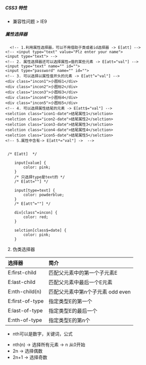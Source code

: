 ##### CSS3 特性

+ 兼容性问题 > IE9

##### 属性选择器

      <!-- 1.利用属性选择器，可以不用借助于类或者id选择器 -> E[att] -->
    <!-- <input type="text" value="Plz enter your name">
    <input type="text"> -->
    <!-- 2. 属性选择器还可以选择属性=值的某些元素 -> E[att="val"] -->
    <input type="text" name="" id="">
    <input type="password" name="" id="">
    <!-- 3. 可以选择以属性值开头的元素 -> E[att^="val"] -->
    <div class="incon1">小图标1</div>
    <div class="incon2">小图标2</div>
    <div class="incon3">小图标3</div>
    <div class="incon4">小图标4</div>
    <div class="incon5">小图标5</div>
    <!-- 4. 可以选择属性结尾的元素 -> E[att$="val"] -->
    <selction class="icon1-date">结尾属性1</selction>
    <selction class="icon2-date">结尾属性2</selction>
    <selction class="icon3-date">结尾属性3</selction>
    <selction class="icon4-date">结尾属性4</selction>
    <selction class="icon5-date">结尾属性5</selction>
    <!-- 5.属性中含有-> E[att*="val"] ->  -->


     /* E[att]  */
        
        input[value] {
            color: pink;
        }
        /* 只选择type是text的 */
        /* E[att=""] */
        
        input[type=text] {
            color: powderblue;
        }
        /* E[att^=""] */
        
        div[class^=incon] {
            color: red;
        }
        
        selction[class$=date] {
            color: pink;
        }


2. 伪类选择器
   
| 选择器          | 简介                              |
| :-------------- | :-------------------------------- |
| E:first-child   | 匹配父元素中的第一个子元素E       |
| E:last-child    | 匹配父元素中最后一个E元素         |
| E:nth-child(n)  | 匹配父元素中第n个子元素  odd even |
| E:first-of-type | 指定类型E的第一个                 |
| E:last-of-type  | 指定类型E的最后一个               |
| E:nth-of-type   | 指定类型E的第n个                  |

* nth可以是数字，关键词，公式
+ nth(n) -> 选择所有元素 -> n 从0开始
+ 2n -> 选择偶数
+ 2n+1 -> 选择奇数

